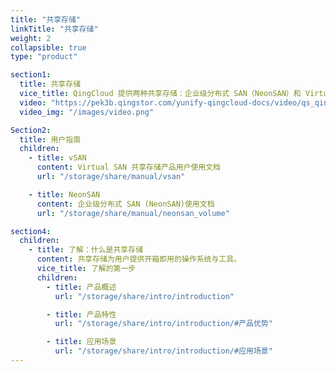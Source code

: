 ```yaml
---
title: "共享存储"
linkTitle: "共享存储"
weight: 2
collapsible: true
type: "product"

section1:
  title: 共享存储
  vice_title: QingCloud 提供两种共享存储：企业级分布式 SAN（NeonSAN）和 Virtual SAN（vSAN）以匹配不同业务场景，实现稳定高效、安全可靠、灵活便捷的存储服务
  video: "https://pek3b.qingstor.com/yunify-qingcloud-docs/video/qs_qingcloud_neonsan.mp4"
  video_img: "/images/video.png"

Section2:
  title: 用户指南
  children:
    - title: vSAN
      content: Virtual SAN 共享存储产品用户使用文档
      url: "/storage/share/manual/vsan"

    - title: NeonSAN
      content: 企业级分布式 SAN (NeonSAN)使用文档
      url: "/storage/share/manual/neonsan_volume"

section4:
  children:
    - title: 了解：什么是共享存储
      content: 共享存储为用户提供开箱即用的操作系统与工具。
      vice_title: 了解的第一步
      children:
        - title: 产品概述
          url: "/storage/share/intro/introduction"

        - title: 产品特性
          url: "/storage/share/intro/introduction/#产品优势"

        - title: 应用场景
          url: "/storage/share/intro/introduction/#应用场景"
---
```



<!-- type: "product" 这个参数表明这是一个产品index页面 -->
<!-- section1 为产品index页面 主标题 副标题 video  video_img为视频图片  -->
<!-- section2 为产品index页面 第一个大块的用户文档配置  -->
<!-- section3 为产品index页面 第二个大块的开发者文档配置  -->
<!-- section4 为产品index页面 第三个大块的学习路径配置  -->